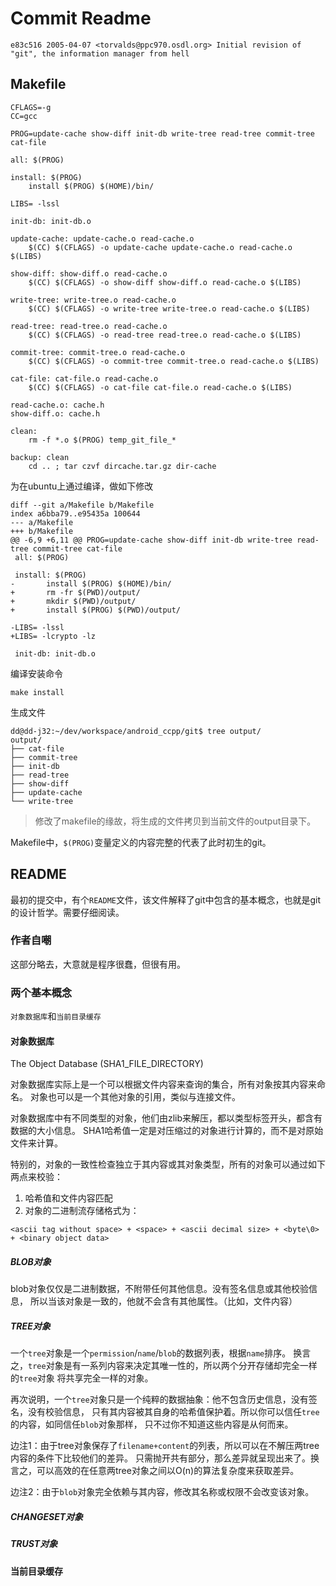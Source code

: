 Commit Readme
=============
```
e83c516 2005-04-07 <torvalds@ppc970.osdl.org> Initial revision of "git", the information manager from hell
```

Makefile
----------------------------------------------------------------------------------------------------
```
CFLAGS=-g
CC=gcc

PROG=update-cache show-diff init-db write-tree read-tree commit-tree cat-file

all: $(PROG)

install: $(PROG)
	install $(PROG) $(HOME)/bin/

LIBS= -lssl

init-db: init-db.o

update-cache: update-cache.o read-cache.o
	$(CC) $(CFLAGS) -o update-cache update-cache.o read-cache.o $(LIBS)

show-diff: show-diff.o read-cache.o
	$(CC) $(CFLAGS) -o show-diff show-diff.o read-cache.o $(LIBS)

write-tree: write-tree.o read-cache.o
	$(CC) $(CFLAGS) -o write-tree write-tree.o read-cache.o $(LIBS)

read-tree: read-tree.o read-cache.o
	$(CC) $(CFLAGS) -o read-tree read-tree.o read-cache.o $(LIBS)

commit-tree: commit-tree.o read-cache.o
	$(CC) $(CFLAGS) -o commit-tree commit-tree.o read-cache.o $(LIBS)

cat-file: cat-file.o read-cache.o
	$(CC) $(CFLAGS) -o cat-file cat-file.o read-cache.o $(LIBS)

read-cache.o: cache.h
show-diff.o: cache.h

clean:
	rm -f *.o $(PROG) temp_git_file_*

backup: clean
	cd .. ; tar czvf dircache.tar.gz dir-cache
```

为在ubuntu上通过编译，做如下修改
```
diff --git a/Makefile b/Makefile
index a6bba79..e95435a 100644
--- a/Makefile
+++ b/Makefile
@@ -6,9 +6,11 @@ PROG=update-cache show-diff init-db write-tree read-tree commit-tree cat-file
 all: $(PROG)
 
 install: $(PROG)
-       install $(PROG) $(HOME)/bin/
+       rm -fr $(PWD)/output/
+       mkdir $(PWD)/output/
+       install $(PROG) $(PWD)/output/
 
-LIBS= -lssl
+LIBS= -lcrypto -lz
 
 init-db: init-db.o
```

编译安装命令
```
make install
```

生成文件
```
dd@dd-j32:~/dev/workspace/android_ccpp/git$ tree output/
output/
├── cat-file
├── commit-tree
├── init-db
├── read-tree
├── show-diff
├── update-cache
└── write-tree
```

> 修改了makefile的缘故，将生成的文件拷贝到当前文件的output目录下。

Makefile中，`$(PROG)`变量定义的内容完整的代表了此时初生的git。


README
----------------------------------------------------------------------------------------------------
最初的提交中，有个`README`文件，该文件解释了git中包含的基本概念，也就是git的设计哲学。需要仔细阅读。

### 作者自嘲
这部分略去，大意就是程序很蠢，但很有用。

### 两个基本概念
`对象数据库`和`当前目录缓存`

#### 对象数据库
The Object Database (SHA1_FILE_DIRECTORY)

对象数据库实际上是一个可以根据文件内容来查询的集合，所有对象按其内容来命名。
对象也可以是一个其他对象的引用，类似与连接文件。

对象数据库中有不同类型的对象，他们由zlib来解压，都以类型标签开头，都含有数据的大小信息。
SHA1哈希值一定是对压缩过的对象进行计算的，而不是对原始文件来计算。

特别的，对象的一致性检查独立于其内容或其对象类型，所有的对象可以通过如下两点来校验：
1. 哈希值和文件内容匹配
2. 对象的二进制流存储格式为：
```
<ascii tag without space> + <space> + <ascii decimal size> + <byte\0> + <binary object data>
```

##### BLOB对象
blob对象仅仅是二进制数据，不附带任何其他信息。没有签名信息或其他校验信息，
所以当该对象是一致的，他就不会含有其他属性。（比如，文件内容）

##### TREE对象
一个`tree`对象是一个`permission`/`name`/`blob`的数据列表，根据`name`排序。
换言之，`tree`对象是有一系列内容来决定其唯一性的，所以两个分开存储却完全一样的`tree`对象
将共享完全一样的对象。

再次说明，一个`tree`对象只是一个纯粹的数据抽象：他不包含历史信息，没有签名，没有校验信息，
只有其内容被其自身的哈希值保护着。所以你可以信任`tree`的内容，如同信任`blob`对象那样，
只不过你不知道这些内容是从何而来。

边注1：由于tree对象保存了`filename+content`的列表，所以可以在不解压两tree内容的条件下比较他们的差异。
只需抛开共有部分，那么差异就呈现出来了。换言之，可以高效的在任意两tree对象之间以O(n)的算法复杂度来获取差异。

边注2：由于`blob`对象完全依赖与其内容，修改其名称或权限不会改变该对象。

##### CHANGESET对象


##### TRUST对象

#### 当前目录缓存

















